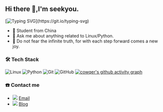 ## Hi there 👋,I'm seekyou.
[![Typing SVG](https://readme-typing-svg.demolab.com?font=Fira+Code&pause=1000&random=false&width=435&lines=Print(%22Hello+from+seekyou!%22))](https://git.io/typing-svg)
- 🧑 Student from China
- 💬 Ask me about anything related to Linux/Python.
- 🌱 Do not fear the infinite truth, for with each step forward comes a new joy.

### 🛠 Tech Stack
![Linux](https://img.shields.io/badge/-Linux-000000?style=flat-square&logo=Linux&logoColor=ffffff)
![Python](https://img.shields.io/badge/-Python-333333?style=flat&logo=python)
![Git](https://img.shields.io/badge/-Git-333333?style=flat-square&logo=git)
![GitHub](https://img.shields.io/badge/-GitHub-333333?style=flat-square&logo=github)
[![cowqer's github activity graph](https://github-readme-activity-graph.vercel.app/graph?username=cowqer&theme=dracula)](https://github.com/ashutosh00710/github-readme-activity-graph)

### ☎️ Contact me
- <img src="./icons/mail.svg"> [Email](quancui.xtu@gmail.com)
- <img src="./icons/article.svg"> [Blog](https://cq.seekyou.fun/)
